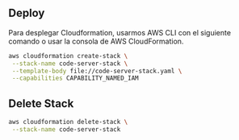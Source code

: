 ## Deploy

Para desplegar Cloudformation, usarmos AWS CLI con el siguiente comando o usar la consola de AWS CloudFormation.

```bash
aws cloudformation create-stack \
 --stack-name code-server-stack \
 --template-body file://code-server-stack.yaml \
 --capabilities CAPABILITY_NAMED_IAM
```

## Delete Stack

```bash
aws cloudformation delete-stack \
 --stack-name code-server-stack
```